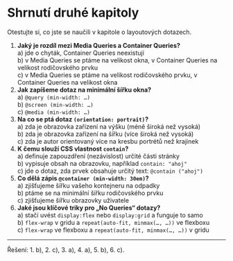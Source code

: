 <div class="colored-box pbb-a" markdown="1">

# Shrnutí druhé kapitoly

Otestujte si, co jste se naučili v kapitole o layoutových dotazech.

1. **Jaký je rozdíl mezi Media Queries a Container Queries?**  
a) jde o chyták, Container Queries neexistují  
b) v Media Queries se ptáme na velikost okna, v Container Queries na velikost rodičovského prvku  
c) v Media Queries se ptáme na velikost rodičovského prvku, v Container Queries na velikost okna  
1. **Jak zapíšeme dotaz na minimální šířku okna?**  
a) `@query (min-width: …)`  
b) `@screen (min-width: …)`  
c) `@media (min-width: …)`  
1. **Na co se ptá dotaz `(orientation: portrait)`?**  
a) zda je obrazovka zařízení na výšku (méně široká než vysoká)  
b) zda je obrazovka zařízení na šířku (více široká než vysoká)  
c) zda je autor orientovaný více na kresbu portrétů než krajinek  
1. **K čemu slouží CSS vlastnost `contain`?**  
a) definuje zapouzdření (nezávislost) určité části stránky  
b) vypisuje obsah na obrazovku, například `contain: "ahoj"`  
c) jde o dotaz, zda prvek obsahuje určitý text: `@contain ("ahoj")`
1. **Co dělá zápis `@container (min-width: 30em)`?**  
a) zjišťujeme šířku vašeho kontejneru na odpadky  
b) ptáme se na minimální šířku rodičovského prvku  
c) zjišťujeme šířku obrazovky uživatele
1. **Jaké jsou klíčové triky pro „No Queries“ dotazy?**  
a) stačí uvést `display:flex` nebo `display:grid` a funguje to samo  
b) `flex-wrap` v gridu a `repeat(auto-fit, minmax(…, …))` ve flexboxu  
c) `flex-wrap` ve flexboxu a `repeat(auto-fit, minmax(…, …))` v gridu  

---

Řešení: 1. b), 2. c), 3. a), 4. a), 5. b), 6. c).

</div>
